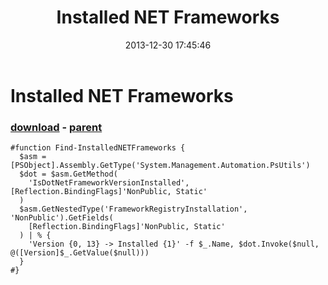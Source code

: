 ﻿---
pid:            4753
poster:         greg zakharov
title:          Installed NET Frameworks
date:           2013-12-30 17:45:46
format:         posh
parent:         4752
parent:         4752

---

# Installed NET Frameworks

### [download](4753.ps1) - [parent](4752.md)



```posh
#function Find-InstalledNETFrameworks {
  $asm = [PSObject].Assembly.GetType('System.Management.Automation.PsUtils')
  $dot = $asm.GetMethod(
    'IsDotNetFrameworkVersionInstalled', [Reflection.BindingFlags]'NonPublic, Static'
  )
  $asm.GetNestedType('FrameworkRegistryInstallation', 'NonPublic').GetFields(
    [Reflection.BindingFlags]'NonPublic, Static'
  ) | % {
    'Version {0, 13} -> Installed {1}' -f $_.Name, $dot.Invoke($null, @([Version]$_.GetValue($null)))
  }
#}
```
